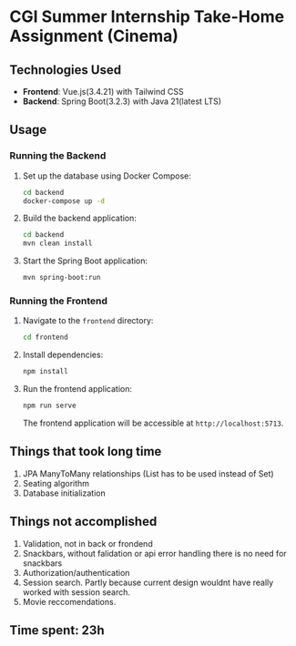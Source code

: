 # CGI Summer Internship Take-Home Assignment (Cinema)

## Technologies Used

- **Frontend**: Vue.js(3.4.21) with Tailwind CSS
- **Backend**: Spring Boot(3.2.3) with Java 21(latest LTS)


## Usage

### Running the Backend

1. Set up the database using Docker Compose:

    ```bash
    cd backend
    docker-compose up -d
    ```

2. Build the backend application:

    ```bash
    cd backend
    mvn clean install
    ```

3. Start the Spring Boot application:

    ```bash
    mvn spring-boot:run
    ```

### Running the Frontend

1. Navigate to the `frontend` directory:

    ```bash
    cd frontend
    ```

2. Install dependencies:

    ```bash
    npm install
    ```

3. Run the frontend application:

    ```bash
    npm run serve
    ```

   The frontend application will be accessible at `http://localhost:5713`.

## Things that took long time

1. JPA ManyToMany relationships (List has to be used instead of Set)
2. Seating algorithm
3. Database initialization


## Things not accomplished

1. Validation, not in back or frondend
2. Snackbars, without falidation or api error handling there is no need for snackbars
3. Authorization/authentication
4. Session search. Partly because current design wouldnt have really worked with session search.
5. Movie reccomendations.

## Time spent: 23h
